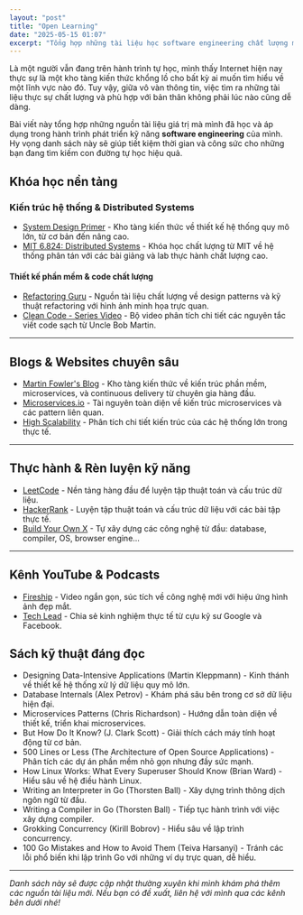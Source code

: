 ```yaml
---
layout: "post"
title: "Open Learning"
date: "2025-05-15 01:07"
excerpt: "Tổng hợp những tài liệu học software engineering chất lượng mà mình đã đọc và thấy hữu ích."
---
```

Là một người vẫn đang trên hành trình tự học, mình thấy Internet hiện nay thực sự là một kho tàng kiến thức khổng lồ cho bất kỳ ai muốn tìm hiểu về một lĩnh vực nào đó. Tuy vậy, giữa vô vàn thông tin, việc tìm ra những tài liệu thực sự chất lượng và phù hợp với bản thân không phải lúc nào cũng dễ dàng.

Bài viết này tổng hợp những nguồn tài liệu giá trị mà mình đã học và áp dụng trong hành trình phát triển kỹ năng **software engineering** của mình. Hy vọng danh sách này sẽ giúp tiết kiệm thời gian và công sức cho những bạn đang tìm kiếm con đường tự học hiệu quả.

## Khóa học nền tảng

### Kiến trúc hệ thống & Distributed Systems

- [System Design Primer](https://github.com/donnemartin/system-design-primer) - Kho tàng kiến thức về thiết kế hệ thống quy mô lớn, từ cơ bản đến nâng cao.
- [MIT 6.824: Distributed Systems](https://pdos.csail.mit.edu/6.824/) - Khóa học chất lượng từ MIT về hệ thống phân tán với các bài giảng và lab thực hành chất lượng cao.

#### Thiết kế phần mềm & code chất lượng

- [Refactoring Guru](https://refactoring.guru/design-patterns) - Nguồn tài liệu chất lượng về design patterns và kỹ thuật refactoring với hình ảnh minh họa trực quan.
- [Clean Code - Series Video](hhttps://www.youtube.com/playlist?list=PLmmYSbUCWJ4x1GO839azG_BBw8rkh-zOj) - Bộ video phân tích chi tiết các nguyên tắc viết code sạch từ Uncle Bob Martin.

---

## Blogs & Websites chuyên sâu

- [Martin Fowler's Blog](https://martinfowler.com/) - Kho tàng kiến thức về kiến trúc phần mềm, microservices, và continuous delivery từ chuyên gia hàng đầu.
- [Microservices.io](https://microservices.io/) - Tài nguyên toàn diện về kiến trúc microservices và các pattern liên quan.
- [High Scalability](http://highscalability.com/) - Phân tích chi tiết kiến trúc của các hệ thống lớn trong thực tế.

---

## Thực hành & Rèn luyện kỹ năng

- [LeetCode](https://leetcode.com) - Nền tảng hàng đầu để luyện tập thuật toán và cấu trúc dữ liệu.
- [HackerRank](https://www.hackerrank.com/) - Luyện tập thuật toán và cấu trúc dữ liệu với các bài tập thực tế.
- [Build Your Own X](https://github.com/codecrafters-io/build-your-own-x) - Tự xây dựng các công nghệ từ đầu: database, compiler, OS, browser engine...

---

## Kênh YouTube & Podcasts

- [Fireship](https://www.youtube.com/@Fireship) - Video ngắn gọn, súc tích về công nghệ mới với hiệu ứng hình ảnh đẹp mắt.
- [Tech Lead](https://www.youtube.com/c/TechLead) - Chia sẻ kinh nghiệm thực tế từ cựu kỹ sư Google và Facebook.

## Sách kỹ thuật đáng đọc

- Designing Data-Intensive Applications (Martin Kleppmann) - Kinh thánh về thiết kế hệ thống xử lý dữ liệu quy mô lớn.
- Database Internals (Alex Petrov) - Khám phá sâu bên trong cơ sở dữ liệu hiện đại.
- Microservices Patterns (Chris Richardson) - Hướng dẫn toàn diện về thiết kế, triển khai microservices.
- But How Do It Know? (J. Clark Scott) - Giải thích cách máy tính hoạt động từ cơ bản.
- 500 Lines or Less (The Architecture of Open Source Applications) - Phân tích các dự án phần mềm nhỏ gọn nhưng đầy sức mạnh.
- How Linux Works: What Every Superuser Should Know (Brian Ward) - Hiểu sâu về hệ điều hành Linux.
- Writing an Interpreter in Go (Thorsten Ball) - Xây dựng trình thông dịch ngôn ngữ từ đầu.
- Writing a Compiler in Go (Thorsten Ball) - Tiếp tục hành trình với việc xây dựng compiler.
- Grokking Concurrency (Kirill Bobrov) - Hiểu sâu về lập trình concurrency.
- 100 Go Mistakes and How to Avoid Them (Teiva Harsanyi) - Tránh các lỗi phổ biến khi lập trình Go với những ví dụ trực quan, dễ hiểu.

---

*Danh sách này sẽ được cập nhật thường xuyên khi mình khám phá thêm các nguồn tài liệu mới. Nếu bạn có đề xuất, liên hệ với mình qua các kênh bên dưới nhé!*
